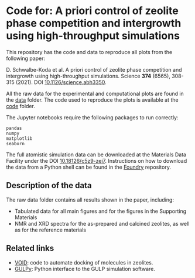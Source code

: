 # Code for: A priori control of zeolite phase competition and intergrowth using high-throughput simulations

This repository has the code and data to reproduce all plots from the following paper:

D. Schwalbe-Koda et al. A priori control of zeolite phase competition and intergrowth using high-throughput simulations. Science **374** (6565), 308-315 (2021). DOI [10.1126/science.abh3350](https://doi.org/10.1126/science.abh3350).

All the raw data for the experimental and computational plots are found in the [data](data/) folder. The code used to reproduce the plots is available at the [code](code/) folder.

The Jupyter notebooks require the following packages to run correctly:

```
pandas
numpy
matplotlib
seaborn
```

The full atomistic simulation data can be downloaded at the Materials Data Facility under the DOI [10.18126/c5z9-zej7](https://doi.org/10.18126/c5z9-zej7). Instructions on how to download the data from a Python shell can be found in the [Foundry](https://github.com/MLMI2-CSSI/foundry) repository.

## Description of the data

The raw data folder contains all results shown in the paper, including:

 - Tabulated data for all main figures and for the figures in the Supporting Materials
 - NMR and XRD spectra for the as-prepared and calcined zeolites, as well as for the reference materials

## Related links

 - [VOID](https://github.com/learningmatter-mit/VOID): code to automate docking of molecules in zeolites.
 - [GULPy](https://github.com/learningmatter-mit/gulpy): Python interface to the GULP simulation software.
